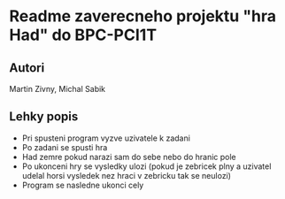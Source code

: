 # Readme zaverecneho projektu "hra Had" do BPC-PCI1T

## Autori

Martin Zivny, Michal Sabik


## Lehky popis

- Pri spusteni program vyzve uzivatele k zadani 
- Po zadani se spusti hra
- Had zemre pokud narazi sam do sebe nebo do hranic pole
- Po ukonceni hry se vysledky ulozi (pokud je zebricek plny a uzivatel udelal horsi vysledek nez hraci v zebricku tak se neulozi)
- Program se nasledne ukonci cely
